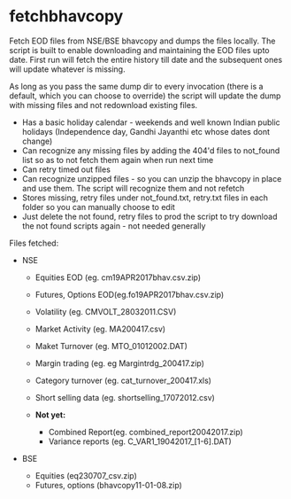 # fetchbhavcopy
Fetch EOD files from NSE/BSE bhavcopy and dumps the files locally. The script is built to enable downloading and maintaining the EOD files upto date. First run will fetch the entire history till date and the subsequent ones will update whatever is missing.

As long as you pass the same dump dir to every invocation (there is a default, which you can choose to override) the script will update the dump with missing files and not redownload existing files. 

* Has a basic holiday calendar - weekends and well known Indian public holidays (Independence day, Gandhi Jayanthi etc whose dates dont change)
* Can recognize any missing files by adding the 404'd files to not_found list so as to not fetch them again when run next time
* Can retry timed out files
* Can recognize unzipped files - so you can unzip the bhavcopy in place and use them. The script will recognize them and not refetch
* Stores missing, retry files under not_found.txt, retry.txt files in each folder so you can manually choose to edit
* Just delete the not found, retry files to prod the script to try download the not found scripts again - not needed generally


Files fetched:
* NSE
  * Equities EOD (eg. cm19APR2017bhav.csv.zip)
  * Futures, Options EOD(eg.fo19APR2017bhav.csv.zip)
  * Volatility (eg. CMVOLT_28032011.CSV)
  * Market Activity (eg. MA200417.csv)
  * Maket Turnover (eg. MTO_01012002.DAT)
  * Margin trading (eg. eg Margintrdg_200417.zip)
  * Category turnover (eg. cat_turnover_200417.xls)
  * Short selling data (eg. shortselling_17072012.csv)

  * **Not yet:**
    * Combined Report(eg. combined_report20042017.zip)
    * Variance reports (eg. C_VAR1_19042017_[1-6].DAT)

* BSE
  * Equities (eq230707_csv.zip)
  * Futures, options (bhavcopy11-01-08.zip)

